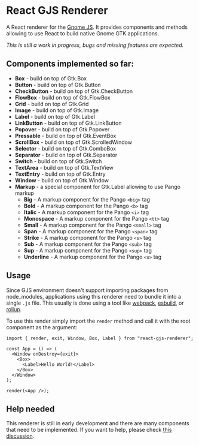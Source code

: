 # React GJS Renderer

A React renderer for the [Gnome JS](https://gjs.guide/about/). It provides components and methods allowing to use React to build native Gnome GTK applications.

_This is still a work in progress, bugs and missing features are expected._

## Components implemented so far:

- **Box** - build on top of Gtk.Box
- **Button** - build on top of Gtk.Button
- **CheckButton** - build on top of Gtk.CheckButton
- **FlowBox** - build on top of Gtk.FlowBox
- **Grid** - build on top of Gtk.Grid
- **Image** - build on top of Gtk.Image
- **Label** - build on top of Gtk.Label
- **LinkButton** - build on top of Gtk.LinkButton
- **Popover** - build on top of Gtk.Popover
- **Pressable** - build on top of Gtk.EventBox
- **ScrollBox** - build on top of Gtk.ScrolledWindow
- **Selector** - build on top of Gtk.ComboBox
- **Separator** - build on top of Gtk.Separator
- **Switch** - build on top of Gtk.Switch
- **TextArea** - build on top of Gtk.TextView
- **TextEntry** - build on top of Gtk.Entry
- **Window** - build on top of Gtk.Window
- **Markup** - a special component for Gtk.Label allowing to use Pango markup
  - **Big** - A markup component for the Pango `<big>` tag
  - **Bold** - A markup component for the Pango `<b>` tag
  - **Italic** - A markup component for the Pango `<i>` tag
  - **Monospace** - A markup component for the Pango `<tt>` tag
  - **Small** - A markup component for the Pango `<small>` tag
  - **Span** - A markup component for the Pango `<span>` tag
  - **Strike** - A markup component for the Pango `<s>` tag
  - **Sub** - A markup component for the Pango `<sub>` tag
  - **Sup** - A markup component for the Pango `<sup>` tag
  - **Underline** - A markup component for the Pango `<u>` tag

## Usage

Since GJS environment doesn't support importing packages from node_modules, applications using this renderer need to bundle it into a single `.js` file. This usually is done using a tool like [webpack](https://webpack.js.org/), [esbuild](https://esbuild.github.io/), or [rollup](https://rollupjs.org/guide/en/).

To use this render simply import the `render` method and call it with the root component as the argument:

```tsx
import { render, exit, Window, Box, Label } from "react-gjs-renderer";

const App = () => (
  <Window onDestroy={exit}>
    <Box>
      <Label>Hello World!</Label>
    </Box>
  </Window>
);

render(<App />);
```

## Help needed

This renderer is still in early development and there are many components that need to be implemented. If you want to help, please
check [this discussion](https://github.com/ncpa0cpl/react-gjs-renderer/discussions/1).

